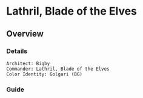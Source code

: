 # Lathril, Blade of the Elves
## Overview
### Details
```
Architect: Bigby
Commander: Lathril, Blade of the Elves
Color Identity: Golgari (BG)
```

### Guide
